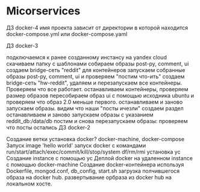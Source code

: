 # Micorservices
ДЗ docker-4
имя проекта зависит от директории в которой находится docker-compose.yml или docker-compose.yaml

ДЗ docker-3

подключаемся к ранее созданному инстансу на yandex cloud
скачиваем папку с шаблонами
собираем образы post-py, comment, ui
создаем bridge-сеть "reddit" для контейнеров
запускаем собранные образы post-py, comment, ui и проверяем "постим что-ить"
cоздаем bridge-сеть "hw-reddit", удаляем и перезапускаем все контейнеры. Проверяем что все работает.
останавливаем контейнеры, проверяем размер образов
пересобираем образ ui с помощью исходника ubuntu и проверяем что образ 2.0 меньше первого.
останавливаем и заново запускаем образы. видим что наши "посты ичезли"
создаем раздел
останавливаем и заново запускаем образы с указанием reddit_db:/data/db
постим и снова перезапускаем образы: проверяем что посты остались
ДЗ docker-2

Создание ветки
установка docker? docker-machine, docker-compose
Запуск image 'hello world'
запуск docker с командами run/start/attach/exec/commit/kill/stop/system df/rm/rmi
установка yc
Создание instance с помощью yc
Деплой docker на удаленном instance с помощью docker-machine
Создание docker-контейнера используя Dockerfile, mongod.conf, db_config, start.sh
загрузка полчившегося образа на docker hub.
развертывание орбраза из docker hub на локальном хосте.
